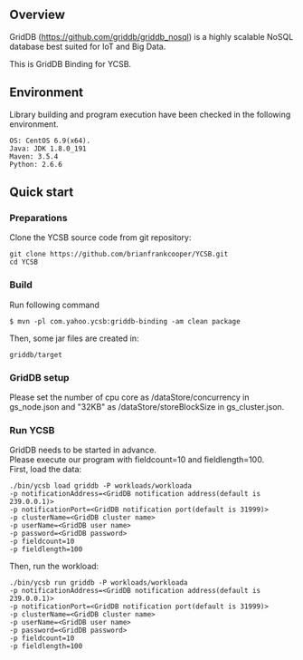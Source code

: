 <!--
Copyright (c) 2018 TOSHIBA Digital Solutions Corporation.
Copyright (c) 2018 YCSB contributors.

Licensed under the Apache License, Version 2.0 (the "License"); you
may not use this file except in compliance with the License. You
may obtain a copy of the License at

http://www.apache.org/licenses/LICENSE-2.0

Unless required by applicable law or agreed to in writing, software
distributed under the License is distributed on an "AS IS" BASIS,
WITHOUT WARRANTIES OR CONDITIONS OF ANY KIND, either express or
implied. See the License for the specific language governing
permissions and limitations under the License. See accompanying
LICENSE file.
-->

## Overview

GridDB (https://github.com/griddb/griddb_nosql) is a highly scalable NoSQL database best suited for IoT and Big Data.  

This is GridDB Binding for YCSB.

## Environment
Library building and program execution have been checked in the following environment.

    OS: CentOS 6.9(x64).
    Java: JDK 1.8.0_191
    Maven: 3.5.4
    Python: 2.6.6

## Quick start

### Preparations

Clone the YCSB source code from git repository:

    git clone https://github.com/brianfrankcooper/YCSB.git
    cd YCSB

### Build

Run following command

    $ mvn -pl com.yahoo.ycsb:griddb-binding -am clean package

Then, some jar files are created in:

    griddb/target

### GridDB setup

Please set the number of cpu core as /dataStore/concurrency in gs_node.json and "32KB" as /dataStore/storeBlockSize in gs_cluster.json.

### Run YCSB

GridDB needs to be started in advance.  
Please execute our program with fieldcount=10 and fieldlength=100.  
First, load the data:

    ./bin/ycsb load griddb -P workloads/workloada
    -p notificationAddress=<GridDB notification address(default is 239.0.0.1)>
    -p notificationPort=<GridDB notification port(default is 31999)>
    -p clusterName=<GridDB cluster name>
    -p userName=<GridDB user name>
    -p password=<GridDB password>
    -p fieldcount=10
    -p fieldlength=100

Then, run the workload:

    ./bin/ycsb run griddb -P workloads/workloada
    -p notificationAddress=<GridDB notification address(default is 239.0.0.1)>
    -p notificationPort=<GridDB notification port(default is 31999)>
    -p clusterName=<GridDB cluster name>
    -p userName=<GridDB user name>
    -p password=<GridDB password>
    -p fieldcount=10
    -p fieldlength=100

